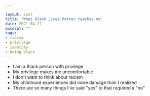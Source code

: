 ```yaml
---

layout: post
title: "What Black Lives Matter teaches me"
date: 2021-04-21
excerpt: ""
tags:
- racism
- privilege
- identity
- being black
---
```

- I am a Black person with privilege
- My privilege makes me uncomfortable
- I don't want to think about racism
- My childhood experiences did more damage than I realized
- There are so many things I've said "yes" to that required a "no"
